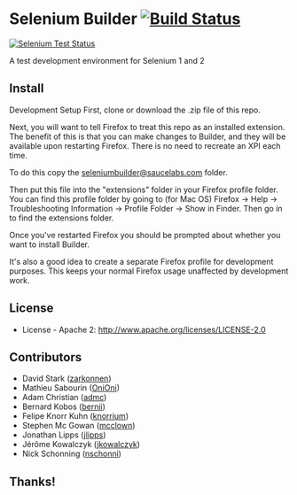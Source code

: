 # Selenium Builder [![Build Status](https://secure.travis-ci.org/sebuilder/se-builder.png)](http://travis-ci.org/sebuilder/se-builder)

[![Selenium Test Status](https://saucelabs.com/browser-matrix/sebuilder.svg)](https://saucelabs.com/u/sebuilder)

A test development environment for Selenium 1 and 2

## Install

Development Setup
First, clone or download the .zip file of this repo.

Next, you will want to tell Firefox to treat this repo as an installed extension. The benefit of this is that you can make changes to Builder, and they will be available upon restarting Firefox. There is no need to recreate an XPI each time.

To do this copy the seleniumbuilder@saucelabs.com folder.

Then put this file into the "extensions" folder in your Firefox profile folder. You can find this profile folder by going to (for Mac OS) Firefox -> Help -> Troubleshooting Information -> Profile Folder -> Show in Finder. Then go in to find the extensions folder.

Once you've restarted Firefox you should be prompted about whether you want to install Builder.

It's also a good idea to create a separate Firefox profile for development purposes. This keeps your normal Firefox usage unaffected by development work.

## License

  * License - Apache 2: http://www.apache.org/licenses/LICENSE-2.0
  
## Contributors

  * David Stark ([zarkonnen](https://github.com/Zarkonnen))
  * Mathieu Sabourin ([OniOni](https://github.com/OniOni))
  * Adam Christian ([admc](https://github.com/admc))
  * Bernard Kobos ([bernii](https://github.com/bernii))
  * Felipe Knorr Kuhn ([knorrium](https://github.com/knorrium))
  * Stephen Mc Gowan ([mcclown](https://github.com/mcclown))
  * Jonathan Lipps ([jlipps](https://github.com/jlipps))
  * Jérôme Kowalczyk ([jkowalczyk](https://github.com/jkowalczyk))
  * Nick Schonning ([nschonni](https://github.com/nschonni))

## Thanks!
